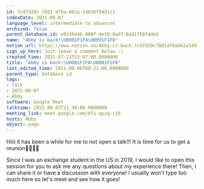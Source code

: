 ```yaml
---
id: 7cd7929c-78d1-4f8a-bb2a-14916f54d1c3
indexDate: 2021-08-07
language_level: intermediate to advanced
archived: false
parent_database_id: e9339446-880f-4ef0-8ad7-8ad1f507dded
name: "Abby is back!\U0001F1FA\U0001F1F8"
notion_url: https://www.notion.so/Abby-is-back-7cd7929c78d14f8abb2a14916f54d1c3
sign_up_here: Just leave a comment below :)
created_time: 2021-07-21T13:07:00.0000000
title: "Abby is back!\U0001F1FA\U0001F1F8"
last_edited_time: 2021-08-06T00:21:00.0000000
parent_type: database_id
tags:
- Talk
- 2021-08-07
- Abby
software: Google Meet
talktime: 2021-08-07T21:30:00.0000000
meeting_link: meet.google.com/bfa-qyzq-ijb
hosts: Abby
object: page
---
```


Hiiii it has been a while for me to not open a talk!!!
It is time for us to get a reunion🥰🥰👌🏻

Since I was an exchange student in the US in 2019, I would like to open this session for you to ask me any questions about my experience there! Then, I can share it or have a discussion with everyone! I usually won't type too much here so let's meet and see how it goes!







